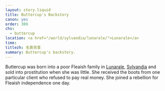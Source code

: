 ```yaml
---
layout: story.liquid
title: Buttercup's Backstory
canon: yes
order: 309
chs:
  - buttercup
location: <a href="/world/sylvandia/lunarale/">Lunarale</a>
time: 
titlezh: 毛茛背景
summary: Buttercup's backstory.
---
```


Buttercup was born into a poor Fleaish family in [Lunarale](/world/sylvandia/lunarale/), [Sylvandia](/world/sylvandia/) and sold into prostitution when she was little. She received the boots from one particular client who refused to pay real money. She joined a rebellion for Fleaish independence one day.
